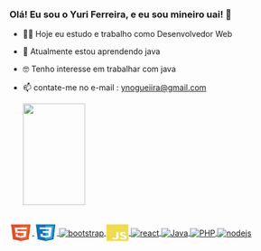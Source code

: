 ###  Olá! Eu sou o Yuri Ferreira, e eu sou mineiro uai! 👋



- 👨‍💻 Hoje eu estudo e trabalho como Desenvolvedor Web
- 🌱 Atualmente estou aprendendo java
- 🤓 Tenho interesse em trabalhar com java
- 📫 contate-me no e-mail : ynogueiira@gmail.com


  <a href="https://github.com/yuriferreira13">
  <img height="180em" width="48%" src="https://github-readme-stats.vercel.app/api/top-langs/?username=yuriferreira13&layout=compact&langs_count=7&theme=github_dark"/>

 <div style="display: inline_block"><br>
  <img align="center" alt="HTML" height="30" width="40" src="https://raw.githubusercontent.com/devicons/devicon/master/icons/html5/html5-original.svg">
  <img align="center" alt="CSS" height="30" width="40" src="https://raw.githubusercontent.com/devicons/devicon/master/icons/css3/css3-original.svg">
  <img align="center" alt="bootstrap" height="30" width="40" src="https://cdn.jsdelivr.net/gh/devicons/devicon/icons/bootstrap/bootstrap-original.svg">
  <img align="center" alt="Javascript" height="30" width="40" src="https://raw.githubusercontent.com/devicons/devicon/master/icons/javascript/javascript-plain.svg">
  <img align="center" alt="react" height="30" width="40" src="https://cdn.jsdelivr.net/gh/devicons/devicon/icons/react/react-original.svg">
  <img align="center" alt="Java" height="40" width="50" src="https://cdn.jsdelivr.net/gh/devicons/devicon/icons/java/java-original.svg">
  <img align="center" alt="PHP" height="40" width="50" src="https://cdn.jsdelivr.net/gh/devicons/devicon/icons/php/php-original.svg">
  <img align="center" alt="nodejs" height="50" width="60" src="https://cdn.jsdelivr.net/gh/devicons/devicon/icons/nodejs/nodejs-original-wordmark.svg">
</div>


